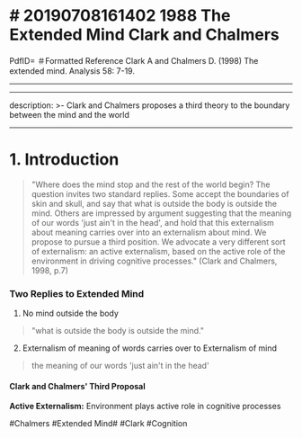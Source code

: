 # \# 20190708161402 1988 The Extended Mind Clark and Chalmers



PdfID= ＃Formatted Reference Clark A and Chalmers D. (1998) The extended mind. Analysis 58: 7-19.

------------------------------------------------------------------------

------------------------------------------------------------------------

description: \>- Clark and Chalmers proposes a third theory to the boundary between the mind and the world

------------------------------------------------------------------------

# 1. Introduction

> \"Where does the mind stop and the rest of the world begin? The question invites two standard replies. Some accept the boundaries of skin and skull, and say that what is outside the body is outside the mind. Others are impressed by argument suggesting that the meaning of our words \'just ain\'t in the head\', and hold that this externalism about meaning carries over into an externalism about mind. We propose to pursue a third position. We advocate a very different sort of externalism: an active externalism, based on the active role of the environment in driving cognitive processes.\" (Clark and Chalmers, 1998, p.7)

### Two Replies to Extended Mind

1.  No mind outside the body

> \"what is outside the body is outside the mind.\"

2.  Externalism of meaning of words carries over to Externalism of mind

> the meaning of our words \'just ain\'t in the head\'

#### Clark and Chalmers\' Third Proposal

**Active Externalism:** Environment plays active role in cognitive processes

\#Chalmers \#Extended Mind\# \#Clark \#Cognition
